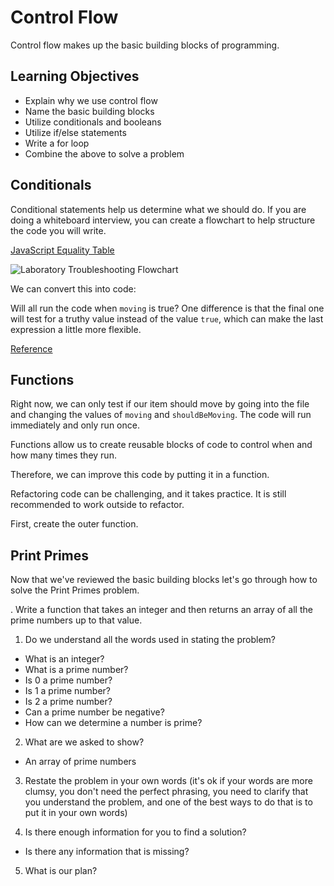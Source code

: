 # Control Flow

Control flow makes up the basic building blocks of programming.

## Learning Objectives

- Explain why we use control flow
- Name the basic building blocks
- Utilize conditionals and booleans
- Utilize if/else statements
- Write a for loop
- Combine the above to solve a problem

## Conditionals

Conditional statements help us determine what we should do. If you are doing a whiteboard interview, you can create a flowchart to help structure the code you will write.

[JavaScript Equality Table](https://dorey.github.io/JavaScript-Equality-Table/)

![Laboratory Troubleshooting Flowchart](https://cacoo.com/wp-app/uploads/2018/12/engineering-flow-chart.png)

We can convert this into code:





Will all run the code when `moving` is true? One difference is that the final one will test for a truthy value instead of the value `true`, which can make the last expression a little more flexible.

[Reference](https://dorey.github.io/JavaScript-Equality-Table/)

## Functions

Right now, we can only test if our item should move by going into the file and changing the values of `moving` and `shouldBeMoving`. The code will run immediately and only run once.

Functions allow us to create reusable blocks of code to control when and how many times they run.

Therefore, we can improve this code by putting it in a function.

Refactoring code can be challenging, and it takes practice. It is still recommended to work outside to refactor.

First, create the outer function.





## Print Primes

Now that we've reviewed the basic building blocks let's go through how to solve the Print Primes problem.

 . Write a function that takes an integer and then returns an array of all the prime numbers up to that value.

1. Do we understand all the words used in stating the problem?

- What is an integer?
- What is a prime number?
- Is 0 a prime number?
- Is 1 a prime number?
- Is 2 a prime number?
- Can a prime number be negative?
- How can we determine a number is prime?

2. What are we asked to show?

- An array of prime numbers

3. Restate the problem in your own words (it's ok if your words are more clumsy, you don't need the perfect phrasing, you need to clarify that you understand the problem, and one of the best ways to do that is to put it in your own words)

4. Is there enough information for you to find a solution?

- Is there any information that is missing?

5. What is our plan?


